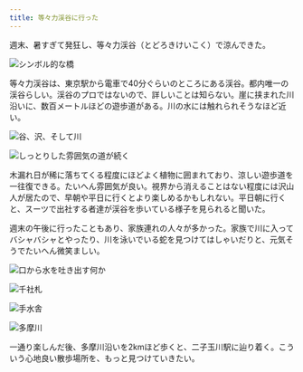 ```yaml
---
title: 等々力渓谷に行った
---
```

週末、暑すぎて発狂し、等々力渓谷（とどろきけいこく）で涼んできた。

![](https://lh3.googleusercontent.com/docs/AG8NV2b2CcOyqEhddP1pRDdWjdYrf3OtRY9_AXrLrUhqPWHfDpNdqd02ICDf10prIv_VgBQ6p5ydaOPOVDIxDjwPnyxpbFj3Rnr1It45IyapIkFY-UxcMlsZgTr0QI-8QeZ7pNF4oZ1N0dQ1bd2S6phThY9523WMZDrUZAzkN8ukK6oOezGwfNg9ixgI8H0d5TVfFy0ZydHBSYKJRY5-hMRb5GXQfIx_9kro3k5aLrDS2GxulVYyqadCTvngRsZW107Du_0au8mCy75z_-blJv7ib19QzM2imITaN1RhDpewvdd9bBpTieEDrwhURQALl3tPQO7Qa9zy52m6dbVwLIUGk6fw2mXIfHkRlLEGgSGgcxBQc8ozr57i_za06qLHIbs8NjSLIAXRU32T51XL1CUc89yzLwI6sPmJxXsmqV5pBdgZRGsOVZwC5crWVqUwb7bAGWt3svCdD6WBNNfb1pTKeowjA0GnDIy2xpMU-AVsy7vSVnYJpSzddYmMeU5eaGOJht7AuPSchb6Kn3LNfUlLRREczR0LXMZH5tsJQ7B2Yo_wsaOS8EeGqFU5EC6pgS0nwTMoPW8ZJyJJf8WVhh1_OvnBFAvLGbYJyXIz75rwr0Y0X86o1yL-CWGMTjvnNRpQSNGOiOg304zPRkOZQmzyp1jIGx9VmD98htCHdPB58jzruUM_Hw4SNehYdCpwFBK0PzVxdV2cK1RCwraeIlv8R_4nwqEMvW8BNUYCmIMIVJ9OKPUD5-bVsKKNizo-eFx4XocZ69LSmZ4hWOWuebeXQWQULEqx1lvligoyXSxFEn6ge2v9UVcK2unK1vdK0t04I6QG4YbcuGdGa4fto9MBlejSGi9myK30VvnojrEAXrRyvbLDOixQXTH7N5Vvqh_bkKnVcDpiYhlNvbq8sypSiAQwoTgSvPkU8VN3c6Rtldx5mtSeUvbnpu1L43B4ZtiVblQoRixBb2T-PK-Iwit9rIO9tsbS8GRotJDUtMJa0h_a2jTVGsUxP04UNqrKull_qY_EQnla9ZLwFtgKK_8AvtEAvxa_pG5iseTDJJ96mbpYdUa1ggWcVnB5F3sKjXKLF5C_gi85Ey-Ph4RSYvzyHeXVkmifOd0Hp7xQcKZkTTJ1YRz2yc7EVYeoBpyEk_EeXCyAf6jtND3ToGcdNr6MhGU2kntllMwYUm0nOqpY5facV93gfIJaOkG9FaXR5cTU0AAyXJOC_rkOeK5daArHJ6S0bBzdayfpasADFjybDTxwlUhcCQ "シンボル的な橋")

等々力渓谷は、東京駅から電車で40分ぐらいのところにある渓谷。都内唯一の渓谷らしい。渓谷のプロではないので、詳しいことは知らない。崖に挟まれた川沿いに、数百メートルほどの遊歩道がある。川の水には触れられそうなほど近い。

![](https://lh3.googleusercontent.com/docs/AG8NV2ZKAUUw-O7FwhclfcdcrgbY11DOZFxuKi3OLjy-jemigDjJ5b7brPDPI-O1VLs0MUpfqgFWX6iF1Z958ce5tR9Kt8gDTvc7ygLUJmePnY5kGV78nB7jw0mueTkIiH9-JY1yi3WGsq0bgR34X5ML0ZE2MmKUyvteY6ZDDjKKebHcIi3WmXUBT9SNBTycE3YdHi9ySqtgi5XM9TD2ShztUsLHXODubiDgbKHAbEz31XW5d0VFPIeFIiplOMEyRoWITL5352MjJSy0mDckRwjbfQ5dQ8j8J2hArnrpfaFqj0MTbk4ycRBDEt-akw-vmJV7-y3llwOxrzzwoSVbS0lxgK4wOxkxvux6WQ2T2g7BCa6IxblR5l4xNUOp6rj19hpbbbrb-Fvjv6LkBUGFMxtaEm5VNWZzMSsmwGspWe6o0kwRbIpRie90EBcROC9PvzcRwCJYyrenpRZkNQ1DFAf4sVpL2Bily1gTCtw1mxA4gNq_plBT4YP1ub5upJTK_VjKD2aJ56px7gR649o6KBS4DJeNpBBq3DqXTEB6fQ3CkTUlNx89JQ53aIkWzqDrx7OLe5oVA1yLGX8eBWA7wFFJ1wFuozBl6_TZRjpjqtTDhBr4IWZWetKlCVay299ExAGNSrNg8dthY_-LXqRkARsfQcoFvBQO9Hq8woMj609mXuZoZa2uqg_8V3iXxIGX9x1HPBS08glVW-69YNXM_M_u4rPh2lvYRUMx2fXzKikDrWTsR5QuPKv2oXv3i5U8DwVaN93miMqztrUwuXEE7QfQdsY4tLS48qAKyGG4PV6hV-bJmkaGoW0MMVhjcEcwbUNoZ9xFdycVQ9SYGWSwJxInsK-iRnEtkjBPZr14jh3-tI1SM-cMMJcdlE9l8hE0YOg_Zur9So8-OXBFrJDP1RtaajyxmgyDboLgJLOyE5f9f-bjq_i-Fbs1-SbYcT364Cp90woFwpaH7KriyJ9YzSnILGOQaYiwUClF1YWRvWBkU0blND1nkhZ4wHkuVM2BpWckDDRv4K6__6L0SGt8JbD7UHbgAEI1Iw_c1ebzGad0K4IPnLW3UdEX5ZzOFJzrSF2ZnyXgYichR_CYPGqN_F1EeXGNHN7vu-V8SdfyGtJjaAOQlwY89mRmPqc57jpZaEH6PNUl3NaEllJm7XzeP9LJ_ab9IBiv_nY3CUA9_guDbXtIwUVS6T4StdPm-rMbBL4LHhhnd5OMlN3LdgCZIIwPZGk-cBbP54aOMgxKjXYyoOVah4oflw "谷、沢、そして川")

![](https://lh3.googleusercontent.com/docs/AG8NV2YvPMoY6BXn5EZxK4OP0kuC4yXHzd6WqDcnveZgxx2nBc2pk-NzhbVircKJivDxXoG9NG8DPmP7om-mFb_6TvCjyaJS4hrZkE_QxQ6grHwvVsyh-LqAH8AADb38FGkqijOxVV1MqCu3-W64kfx5TtUe5GbufT9i_j0pCp-NTWXqIwBkDuz-lo9qs32nynukmsIvzExoh4AP-bcFAAgktYo1yg9SPptrjaIZ5ZF9czASmgSwPX6ChN-lpbkY3F858sg5Qi4vrworVWjV1h6qi1v8ecIctHeDKuY0Nk4Vaz1qLCp42WJ6qRG5aDwexM07HGUBUVBJWQtB7X25qyLr90yYL6kchfBRIPSDmDtsmwpjlRnh6GnNE21HWEjvBg0-Fk32oMRvxLEPGtUcMu45TauYWAg3vJkbbQQLH9qCGOTuVlkiDZdFaY0bsMnw4jSJfp2Km54B-RKU1GonQ7k5b-l6XmRgb5VzwdXf94Va9xXIgu78HraP0742bXODnboXqC18vKxikukwhuvdm19U3CiGSef8LSZd3dq1e_0njiBT7f-Mubq9zABKgAqJ1chuLl4uLyGjGMwq17FgfZOL70E_rNOzvJudvu6djoL9z8wvpq-4QOPSrcHeWAhuQvZ01PJNfHTj68qeDnYcSzM507f2bZ3iPGK7qo7zdFKQCNgrCzRoT6zULLkZekFgd0hp07lo0R1dKHRnFLIjx0JPUg5n5pT6ORmrkJET8xLKV1_Dk8msusqygMf0kvQvnRnhA08-lpWl3l5pg0OwZi7XABXhsQJ5vjW6Ov8X_islweXvNLsiH_grW-5nOf_R-gdEacGhGkmTu4AkVlHL0To1wkNcZToxdTJN9mgFlZ1kV0YlnqFQZJAb678VogWYy1S2gmq3CgVRgeYsrPMzXD6XiHEYiVxIkQNcCvLoI_xTjDXTvIWcXC0yUpr_UmIzqpx2PbRVF7COjr-d8n2_8YkgDLSMVY3PWqh9nkQO9BWCPq_byB9EaU282AJ3xXEjASyOyakZgq0tlkD7ll3k_v7FIGQlrG2jgzYMJZ8ynwl52dbQ8dUJUppp5Mf6tSZbvXSwGuatBm7zRij4RJyGqOBkf_4SGWAFRf9GQPRvEC_BYuCeiIvSl09hei7bzkwc-FTajl76pJDROIUXlo78I--RhsxPhXN1QUBH_fFbFBqEJKZOqy1jiMkn-J63v8nMAsfkknexXj98zxXC1g-zii3Q4tAAmDAb3ApPuY6jgT-R5fJgYLKKjw "しっとりした雰囲気の道が続く")

木漏れ日が稀に落ちてくる程度にほどよく植物に囲まれており、涼しい遊歩道を一往復できる。たいへん雰囲気が良い。視界から消えることはない程度には沢山人が居たので、早朝や平日に行くとより楽しめるかもしれない。平日朝に行くと、スーツで出社する者達が渓谷を歩いている様子を見られると聞いた。

週末の午後に行ったこともあり、家族連れの人々が多かった。家族で川に入ってバシャバシャとやったり、川を泳いでいる蛇を見つけてはしゃいだりと、元気そうでたいへん微笑ましい。

![](https://lh3.googleusercontent.com/docs/AG8NV2b0UY-JKD1kouK8F0jKstQ7E6mQjw8LBkk3UpdB9bBuEZaJEU2bBSxGTtgrJ2j4FyDRa1ANbi9qJZ8MmGNed96f_VN_ih1d7LVOgYj-IKQX1HgGp_LTXC9b70QS7N3DkoGHXnm6eVfSN_r0v9HBhMqj_-u6zBrL46CVmtAKx4M4Zu71g9e0WuzvyuiHhMpVK0CooDqDmu0vJLj5_TAh3PyJq1ZnCdYjnt1fqimVsgMb70tlJp8GeHW9h0E_omdR_jItnwZh7SE3eDp1DCWbN_hAwowCBpQ5fb2xizsRcJo4f51YEvgTYsdU2CAQWH43c-Oki9Th_VIUBNTlwbCerX8yvTl1fvW4-K_PTtjEEhy4_A2TVZsAdyeEnh6LHpD96KDTCIkwoD4r90__IVXz2YgLP01YXnJqn8L9QJ0cvWDZXqbufG-sF-lJ4wACOwDjEsM74vemmiStdXAJv_ky661soGGWsDWYlk1J1PXJpjTiQE3sGOyQcdiLSKAVCE6SonXKIKm91YZT0GuxzYgnbNnlTWdmZcdQ35w_iiAwI3Lp_AOZofPfMFfmXKjMsooiZzmsGlSzSv-Kv_6ji34cWTGAzjtSQD3R_AoIuVcNf1o1nhRGrMvQcqBb0nwUUS2UcT4kSM8N86h545SKquGJ84lLwC_40aRtRjRQEKeuYm9dgby7cAEJ96OiV0xBPC5Wj9rezgraeVD4qTdbTWWGrJPdWmORvKvHvLHoTHsZo6KbL-Rze9OviwKSYf4fsjCzArJuudIu9n4k9gtZ-MuL_MDlf4nhh16HiuguPWWlcT3ghHuW6vn_EVfRbpiUO286VSaRf0TfAbzfsV6gZEGRzuGDb5SsHISdVrIQZ95kDuZwBE_ePrH74MwLtHamU2i9sUhRcghfCMvIPaDbLBjdKmqTF_7nPIr-yBVXNicFy8bWTLy6ugcIgOutuXsVXeASpOo258dDRUF363P4DsKDWT5lbC2y-nu9Bbg1HMdN_3TxvIyUqHO8aMa7elRqFGnnFPd5VwFVmpyF2zVqvy0gE2hE8DX_5ewye9oOoX7NhAXGFctCd5jExI_i9MC-ib5NQJBCJHLC2jeOzACd6ifMJwospXx2gYSlz7PKPIvbwdlm7f8sDLNPrDnHtxNvYgCrK_5llTrLZHOaRVGW0UV8Qjybj9afF2mZkLxqMFvhyVun0MYh_WYv44HEhWasMMeO7iwHB2zvr2qnec7oQCBOtaejhgrcg3vvZd-kHc4ODCzuKXGtEg "口から水を吐き出す何か")

![](https://lh3.googleusercontent.com/docs/AG8NV2a5myx175KSlOvPb5WEjuOJSBOIrmeKJubh5lcPk8WVwVY7k92jUI3V41yYwsYzFGXHRAkuK6qlwQacLwcxSfMSEDVCruGC27pcwdFOYcMwWA7cqP5vkQz5OWN__57FcfB8rGcpzNH86yG-3BnSw-seucizu6JW9hXPf3QNLCJ7m8P6FpZEgCq-09fE8XLwCRYMqtqnrOmAF6P63KRKmTfklavvOTpP15UkScMb3rT1uoGs3hCv_VtBCFeWNbP_8QFm07dltc4gi-lFZE65Rlz2Fs9o40ngBIRdV6Cd8ED6vviuAq1wuJbb-pkp0XcjK0D1koO8NLLhDHitcmuMe-qJ6Hvb7SmvIxRXmERsCSbqjnjaSnlpUxerH3Cz7NTXfxbSnbZgQfiAsXfVSPD5_BJSa9pMghODJNsjmNKZQrFC1zwCaeruGdHvACfgXJMyaeT7FrIuy_QUP7_d0Gve05Qllx2hNQXPnkJCDfzgcwW5Moxn5gpdlw-6xIHZ3P47u2KyTQ_qvTdOAwir0J1BMN_pQPj_dfMwDME65jW1D02FwkIX7BU5kVvIpqRcLX1jU570GSEwEQOTGrP_PuxKX9UfXnI1gHvWwSF1tvmPzvqu4-Hs1mqJqusjm5uOMhgi1txg8koSPGjeav0UgP65VqpTHf76lRdvzRagnH16oovJwYLLCSd2BGpOP5xfIEc7XhkK1lIZ16U8AT3lkwSaJ43UX8nPc2APSW00PvnMXwxzkBUKgx46MKJowjP7vD1F4AfQSw7Umig55udPAsqK_66By7b51Q6219p8-qZJsY8MKeHaVUHeHVeEzr7hHPZBAziVsT66SZYPvu25Ku7n9qs9vxfxiVK_f5B0ry8MuvBiEfPILW2YkCA42qKq-A8duDk7tJsoy3NiX43PODQdYQk-tJLAgFxgYjm28KvhE-yPxbMewnaswtxAZsqLu2m-Cv5xhBRQ5qPPGn7BI6JcDa26IVbRO5Dp3GxbtJxbi314pzciGJTVPXZOAc7mnKFKcA55RwmZQO0cNNIVIuzTqEGV3xhrdg3JFW9I2p_suWqyE1MStGXUH16ZdlxSaT5Q89dnwY0JjZk4-ilQWkE3OQdDVIxblAbKpu2MLvWrvOuvQjGyFQ0XhAo-Lx1NISzeeUIg3IIv4-vfCZ9sQRDBGFOmYa61KTP-q7T2_h__SujO8mcGYWO_iwKyoLJH7_iEiweU-s-pgYZK-qfpTVK9KpP4CNibGLtwmiSXzvXfGA1JVr0XNg "千社札")

![](https://lh3.googleusercontent.com/docs/AG8NV2Y0S5WkCEyII2HhggaAoPSMKLXqUHU44hRs-OfQL1ocjEfMShDUGM0w-eRtt8j8h1ynr4jPZ6rQk5PUQ6pyUYrHs7-CWtSKOyHsErGb1I7V9Cqu-ueviLE8Tzuki16vj2jkRsye9r1W1P3TtTvTU7i6Ma1y7s7-UA6ZLnoZuBTyXN3ue19xkFzXVXB4a4yADXAcp6Lr5PIkBOluzNZHeA7UFMREgI4PauAXM3zvItE3cCfeKHsa79iHxxvWQ7uyHXgwusdbv7WJYAcPGzqLesXBZLmLvAW9SqZku9XFshlAl6LMLkrSxbbeQvezEagCS6twIpUq4PdeIuRQolJ5cz7ttXQzE781zNa-ap2Z87cri14NUX0r8AqYF41sQbGAimebP4XukZ6FnJl7opHYteKY4M3NLIJK8Hvp0q1R_5AcCOXiv33W06mzuDLC8wzVWuGY15rVGsKz-fEiWiU8KO4JUtTCR7OkKx52e5W-evj7H6tlK0jZf7N7LTwQDjaMDkOWzQ9BAodpUidfC66FRpXJdebFDYf23N4DmGb6uqqvc18XDJDjWDfP9Hfl26E33RQypFtjXvqEuZod8C3-GzZ5nztB6bmqPXZaFIYp6jZTR3XwlxO6cu6bS6GIMpj7v4ECRgDqZ2Y-81s66j7qcz63zp-sHCkw0dgycRDhjt04UMx943H2cMR2GCaOb3Xh1I3XM3n4SnGWZd858YydhNWLm5xirE7OyT1LAG7wbuUWGpM7b4Mi--dY0zbuZMhbY9sLHv8C__Y7NOL9kCG6nPy26vHIirQZ_ohLDlFOT1gQTdsNdYVIyaVDu1QKZr-_CRIccJCUYWeQA1tG8lhsPWPYnucWwwiumL7aQyuXG4Mr8Fd9PRbPu4xkqWIvT-gC27EBZSI_EOzPxmp672d81xAu1qj6a2QuJzB3IEnvcmTPu6PyIotGPI2w_TQ7Yd9hmCafZxlL9fE6ZynC8s4Nbw1NTrv3QcjNbNtAWO9P3GYKIgLJcnug-Hwz_kE-_VBEFOMlKdwQkxWLLYTnSha7jv8grA3vL9aKP7FpgnhySh06yiJoIJIeyF7JwJxD1DpZVYXAfMaA0IsvqatbGTPxi_C9REv2XVPXASPt0A9h_FPDnVr39moOQ7nPQP5Y3_vzOAMUckEGbjqVvwY0As5PWotbhTjPyYhiWyhRjvAdv8JXKRSE2Q832tX9uflwfjhBMXdN2QpztTlRajbHok8nK3x6lpWzIl1oDwzuOHQj7wvweFd4jg "手水舎")

![](https://lh3.googleusercontent.com/docs/AG8NV2byKsMZuIfJ24fdCCN1z7W3q9L4VimFc17xA1mwwAgQBu3JAu1Ffb0vviJZ3kDqGNMDyeBuT5gwMVNaC9x_eykix5xCehrvo5imw4_p12WH9ILzF-fHckJwZ9xI5Ygc01AImFkJUPtbD0RbCZD8ooiQ5As3ZlDsXYR7yD_EiaErNaWveG46sP9uH4LL49N7fKDW5hOvPyBmdT6zYohDPcGFlpYa1wpyMH6S9GDRcTZ5-5TxRnkKLKW1Iy9Eh3wQ6PtG7ygjuanJ4_4tIc3rqjeLaPFvkybpvy-RJZIvtLTGRponSG8Ke57QVN8vMFdyDInZSiPIVa01UvRE63wwqGy2eqaWzOC5r4ndkr6nqw8CukTEkumbNwAd1qG_-FPZ3VJVtG1Xu5FlCpvC1Jd5Ez4eBJJH0ffnz5uQo1HroOo9YRV3A1QXOfp-rMWgI3sHvrrdj_Lr6rwgxwT-H4gdi51Qq_6pNLEWosX6zuEZSvPVpfnGEfc9YjFF4P40USdprYzOEGKpqYYq78xSpvJLl4vdC7zC9E1ZEEVn2pPqE2N96xbZsVvSAD46iO51XjtKAzYXEsuu08IENzz4BB70Fg0TKnkFg5UBH75YhfdNdd8s-wPl6XGPIG8QPPvK6aPLuHLFop2cPC_M4O4IqD0v4tCECYSCMY5w9fala0_CtzMKdBMcf4LrI_3cqX1rfEal-4Xhnqon4zqVnoEk01Q4nioNpwgYDvPL9FxtiN63GW2Dxf8JxuggKUPNwhT3DrinRZ-zRoBNYvusc7T7Xgt0o0M6GrCW6-nmHgfMicYwK8JtgZdmX27z8_mECvKmUaBDkztYq3uhU12BlLwHRaOdq41gr-htE785O9GAdiZymHUfQYvVaf_2txw5y85Okvvxk223HZDuFFBRbdKB4jEHg5gmn5-MAd874fUT5zrxkc_FeXJm6PswrMtRmPzv_L4rkj-ZdC2JlLR5oFbfAbTgTfu2bPWt-wnlc3XZs1wzOEJAo8RQbxfjFHQnhr61cOyJGcTTyzqB__HO--KFjQjBhlVNaQAtu_52vRvBtCQ-w_5qo-5H2yf4Z95JUdPPbpdxayGDQ1l22zvZL-iqp5rYDYFwCUKgBOivySCjH966LTyiqW3RvhVOV8eedOQv3NVRi5rV8IZ5k40m9cURhEk3H7WCQ0baiezj9bexfQGqqFPAx269EJWdPQtJ_oyrI7XJFFEMGdAU0AclGkk_Lsem-Qdf-nQIByRk1DqvT9vLhBhd_HfqmQ "多摩川")

一通り楽しんだ後、多摩川沿いを2kmほど歩くと、二子玉川駅に辿り着く。こういう心地良い散歩場所を、もっと見つけていきたい。

